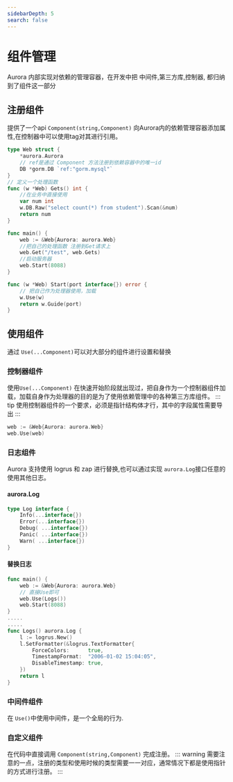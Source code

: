 ```yaml
---
sidebarDepth: 5
search: false
---
```

# 组件管理
Aurora 内部实现对依赖的管理容器，在开发中把 中间件,第三方库,控制器, 都归纳到了组件这一部分

## 注册组件
提供了一个api ```Component(string,Component)``` 向Aurora内的依赖管理容器添加属性,在控制器中可以使用tag对其进行引用。
```go
type Web struct {
	*aurora.Aurora
	// ref是通过 Component 方法注册到依赖容器中的唯一id
	DB *gorm.DB `ref:"gorm.mysql"`
}
// 定义一个处理函数
func (w *Web) Gets() int {
    //在业务中直接使用
	var num int
	w.DB.Raw("select count(*) from student").Scan(&num)
	return num
}

func main() {
	web := &Web{Aurora: aurora.Web}
	//把自己的处理函数 注册到Get请求上
	web.Get("/test", web.Gets)
	//启动服务器
	web.Start(8088)
}

func (w *Web) Start(port interface{}) error {
    // 把自己作为处理器使用，加载
	w.Use(w)
	return w.Guide(port)
}
```

## 使用组件
通过 ```Use(...Component)```可以对大部分的组件进行设置和替换
### 控制器组件
使用```Use(...Component)``` 在快速开始阶段就出现过，把自身作为一个控制器组件加载，加载自身作为处理器的目的是为了使用依赖管理中的各种第三方库组件。
::: tip
使用控制器组件的一个要求，必须是指针结构体才行，其中的字段属性需要导出
:::
```go
web := &Web{Aurora: aurora.Web}
web.Use(web)
```

### 日志组件
Aurora 支持使用 logrus 和 zap 进行替换,也可以通过实现 ```aurora.Log```接口任意的使用其他日志。

#### aurora.Log
```go
type Log interface {
	Info(...interface{})
	Error(...interface{})
	Debug( ...interface{})
	Panic( ...interface{})
	Warn( ...interface{})
}
```

#### 替换日志
```go
func main() {
	web := &Web{Aurora: aurora.Web}
	// 直接Use即可
	web.Use(Logs())
	web.Start(8088)
}
.....
.....
func Logs() aurora.Log {
	l := logrus.New()
	l.SetFormatter(&logrus.TextFormatter{
		ForceColors:      true,
		TimestampFormat:  "2006-01-02 15:04:05",
		DisableTimestamp: true,
	})
	return l
}
```

### 中间件组件
在 ```Use()```中使用中间件，是一个全局的行为.

### 自定义组件
在代码中直接调用 ```Component(string,Component)``` 完成注册。
::: warning
需要注意的一点，注册的类型和使用时候的类型需要一一对应，通常情况下都是使用指针的方式进行注册。
:::